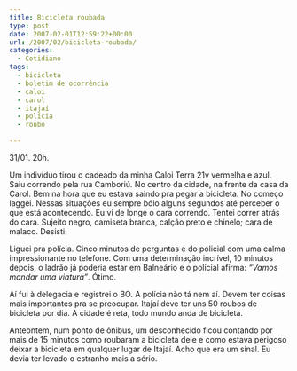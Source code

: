 ```yaml
---
title: Bicicleta roubada
type: post
date: 2007-02-01T12:59:22+00:00
url: /2007/02/bicicleta-roubada/
categories:
  - Cotidiano
tags:
  - bicicleta
  - boletim de ocorrência
  - caloi
  - carol
  - itajaí
  - polícia
  - roubo

---
```

31/01. 20h.

Um indivíduo tirou o cadeado da minha Caloi Terra 21v vermelha e azul. Saiu correndo pela rua Camboriú. No centro da cidade, na frente da casa da Carol. Bem na hora que eu estava saindo pra pegar a bicicleta. No começo laggei. Nessas situações eu sempre bóio alguns segundos até perceber o que está acontecendo. Eu vi de longe o cara correndo. Tentei correr atrás do cara. Sujeito negro, camiseta branca, calção preto e chinelo; cara de malaco. Desisti.

Liguei pra polícia. Cinco minutos de perguntas e do policial com uma calma impressionante no telefone. Com uma determinação incrível, 10 minutos depois, o ladrão já poderia estar em Balneário e o policial afirma: _“Vamos mandar uma viatura”_. Ótimo.

Aí fui à delegacia e registrei o BO. A polícia não tá nem aí. Devem ter coisas mais importantes pra se preocupar. Itajaí deve ter uns 50 roubos de bicicleta por dia. A cidade é reta, todo mundo anda de bicicleta.

Anteontem, num ponto de ônibus, um desconhecido ficou contando por mais de 15 minutos como roubaram a bicicleta dele e como estava perigoso deixar a bicicleta em qualquer lugar de Itajaí. Acho que era um sinal. Eu devia ter levado o estranho mais a sério.

